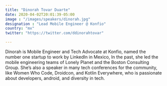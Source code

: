 ```yaml
---
title: "Dinorah Tovar Duarte"
date: 2020-04-02T20:01:39-05:00
image : "/images/speakers/dinorah.jpg"
designation : "Lead Mobile Engineer @ Konfio"
country: "mx"
twitter: "https://twitter.com/ddinorahtovar"

---
```


Dinorah is Mobile Engineer and Tech Advocate at Konfio, named the number one startup to work by LinkedIn in Mexico, In the past, she led the mobile engineering teams of Lonely Planet and the Boston Consulting Group. She’s also a speaker in many tech conferences for the community, like Women Who Code, Droidcon, and Kotlin Everywhere, who is passionate about developers, android, and diversity in tech.